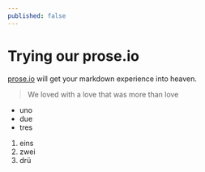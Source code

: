 ```yaml
---
published: false
---
```


# Trying our prose.io
[prose.io](www.prose.io) will get your markdown experience into heaven.

> We loved with a love that was more than love

- uno
- due
- tres

1. eins	
2. zwei
3. drü
